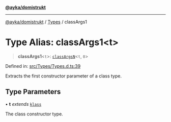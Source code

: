 [**@ayka/domistrukt**](../../../README.md)

***

[@ayka/domistrukt](../../../globals.md) / [Types](../README.md) / classArgs1

# Type Alias: classArgs1\<t\>

> **classArgs1**\<`t`\>: [`classArgsN`](classArgsN.md)\<`t`, `0`\>

Defined in: [src/Types/Types.d.ts:39](https://github.com/AndreyMork/domistrukt/blob/8b5cf3c2b6165986c4aa42ad9bdd7f6c43c22c84/src/Types/Types.d.ts#L39)

Extracts the first constructor parameter of a class type.

## Type Parameters

• **t** *extends* [`klass`](klass.md)

The class constructor type.
